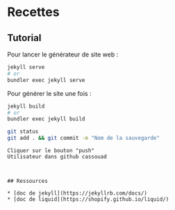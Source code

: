 # Recettes

## Tutorial

Pour lancer le générateur de site web :

```sh
jekyll serve
# or
bundler exec jekyll serve
```

Pour générer le site une fois :

```sh
jekyll build
# or
bundler exec jekyll build
```

```sh
git status
git add . && git commit -m "Nom de la sauvegarde"
```
```Git Gui
Cliquer sur le bouton "push"
Utilisateur dans github cassouad



## Ressources

* [doc de jekyll](https://jekyllrb.com/docs/)
* [doc de liquid](https://shopify.github.io/liquid/)

